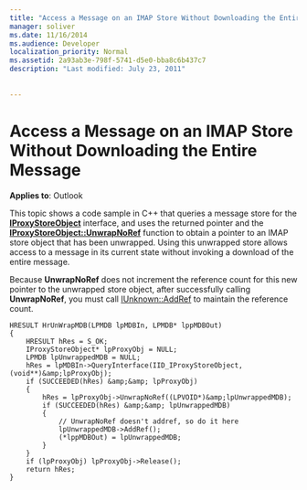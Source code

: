 ```yaml
---
title: "Access a Message on an IMAP Store Without Downloading the Entire Message"
manager: soliver
ms.date: 11/16/2014
ms.audience: Developer
localization_priority: Normal
ms.assetid: 2a93ab3e-798f-5741-d5e0-bba8c6b437c7
description: "Last modified: July 23, 2011"
 
 
---
```


# Access a Message on an IMAP Store Without Downloading the Entire Message

  
  
**Applies to**: Outlook 
  
This topic shows a code sample in C++ that queries a message store for the **[IProxyStoreObject](iproxystoreobject.md)** interface, and uses the returned pointer and the **[IProxyStoreObject::UnwrapNoRef](iproxystoreobject-unwrapnoref.md)** function to obtain a pointer to an IMAP store object that has been unwrapped. Using this unwrapped store allows access to a message in its current state without invoking a download of the entire message. 
  
Because **UnwrapNoRef** does not increment the reference count for this new pointer to the unwrapped store object, after successfully calling **UnwrapNoRef**, you must call [IUnknown::AddRef](http://msdn.microsoft.com/en-us/library/ms691379%28VS.85%29.aspx) to maintain the reference count. 
  
```
HRESULT HrUnWrapMDB(LPMDB lpMDBIn, LPMDB* lppMDBOut) 
{ 
    HRESULT hRes = S_OK; 
    IProxyStoreObject* lpProxyObj = NULL; 
    LPMDB lpUnwrappedMDB = NULL; 
    hRes = lpMDBIn->QueryInterface(IID_IProxyStoreObject,(void**)&amp;lpProxyObj); 
    if (SUCCEEDED(hRes) &amp;&amp; lpProxyObj) 
    { 
        hRes = lpProxyObj->UnwrapNoRef((LPVOID*)&amp;lpUnwrappedMDB); 
        if (SUCCEEDED(hRes) &amp;&amp; lpUnwrappedMDB) 
        { 
            // UnwrapNoRef doesn't addref, so do it here 
            lpUnwrappedMDB->AddRef(); 
            (*lppMDBOut) = lpUnwrappedMDB; 
        } 
    } 
    if (lpProxyObj) lpProxyObj->Release(); 
    return hRes; 
}
```


